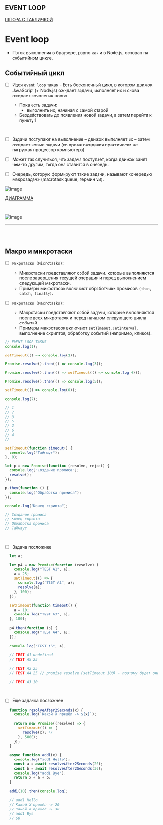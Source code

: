 <h2>EVENT LOOP</h2>

[ШПОРА С ТАБЛИЧКОЙ](https://habr.com/ru/articles/681882/)

# Event loop

- Поток выполнения в браузере, равно как и в Node.js, основан на событийном цикле.

<h2>Событийный цикл</h2>

- [ ] Идея `event loop` такая - Есть бесконечный цикл, в котором движок JavaScript (+ Node.js) ожидает задачи, исполняет их и снова ожидает появления новых.

  - Пока есть задачи:
    - выполнить их, начиная с самой старой
  - Бездействовать до появления новой задачи, а затем перейти к пункту 1

<br>

- [ ] Задачи поступают на выполнение – движок выполняет их – затем ожидает новые задачи (во время ожидания практически не нагружая процессор компьютера)

- [ ] Может так случиться, что задача поступает, когда движок занят чем-то другим, тогда она ставится в очередь.

- [ ] Очередь, которую формируют такие задачи, называют «очередью макрозадач» (macrotask queue, термин v8).

![image](https://github.com/user-attachments/assets/bce95008-f249-43bd-af27-b3ea5e0e8a6e)


[ДИАГРАММА](https://app.diagrams.net/#G1875w0lyQMRABzLuQx39ppm7ouR_G_GxP)

<br>

![image](https://github.com/acidshotgun/learn-js-vanilla/assets/117285472/b5fcdff1-0666-4eab-9b62-433b568eaf58)


<hr>
<br>
<br>

<h2>Макро и микротаски</h2>

- [ ] `Микротаски (Microtasks)`:

  - Микротаски представляют собой задачи, которые выполняются после завершения текущей операции и перед выполнением следующей макротаски.
  - Примеры микротасок включают обработчики промисов `(then, catch, finally)`.

- [ ] `Макротаски (Macrotasks)`:

  - Макротаски представляют собой задачи, которые выполняются после всех микротасок и перед началом следующего цикла событий.
  - Примеры макротасок включают `setTimeout`, `setInterval`, выполнение скриптов, обработку событий (например, кликов).

```javascript
// EVENT LOOP TASKS
console.log(1);

setTimeout(() => console.log(2));

Promise.resolve().then(() => console.log(3));

Promise.resolve().then(() => setTimeout(() => console.log(4)));

Promise.resolve().then(() => console.log(5));

setTimeout(() => console.log(6));

console.log(7);

// 1
// 7
// 3
// 5
// 2
// 6
// 4
//

setTimeout(function timeout() {
  console.log("Таймаут");
}, 0);

let p = new Promise(function (resolve, reject) {
  console.log("Создание промиса");
  resolve();
});

p.then(function () {
  console.log("Обработка промиса");
});

console.log("Конец скрипта");

// Создание промиса
// Конец скрипта
// Обработка промиса
// Таймаут
```

<br>

- [ ] Задача посложнее

```javascript
  let a;

  let p4 = new Promise(function (resolve) {
    console.log("TEST A1", a);
    a = 25;
    setTimeout(() => {
      console.log("TEST A2", a);
      resolve(a);
    }, 100);
  });
  
  setTimeout(function timeout() {
    a = 10;
    console.log("TEST A3", a);
  }, 100);
  
  p4.then(function (b) {
    console.log("TEST A4", a);
  });
  
  console.log("TEST A5", a);
  
  // TEST A1 undefined
  // TEST A5 25
  
  // TEST A2 25
  // TEST A4 25 // promise resolve (setTimeout 100) - поэтому будет ожидать
  
  // TEST A3 10
```

<br>

- [ ] Еще задачка посложнее

```javascript
  function resolveAfter2Seconds(x) {
    console.log(`Какой Х пришёл -> ${x}`);
  
    return new Promise((resolve) => {
      setTimeout(() => {
        resolve(x); //
      }, 5000);
    });
  }
  
  async function add1(x) {
    console.log("add1 Hello");
    const a = await resolveAfter2Seconds(20);
    const b = await resolveAfter2Seconds(30);
    console.log("add1 Bye");
    return x + a + b;
  }
  
  add1(10).then(console.log);
  
  // add1 Hello
  // Какой Х пришёл -> 20
  // Какой Х пришёл -> 30
  // add1 Bye
  // 60
```
